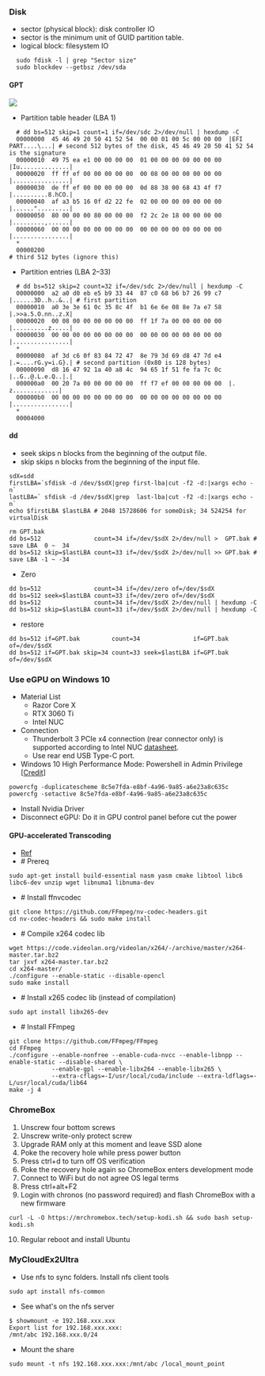 ### Disk
* sector (physical block): disk controller IO
* sector is the minimum unit of GUID partition table. 
* logical block: filesystem IO
```
  sudo fdisk -l | grep "Sector size" 
  sudo blockdev --getbsz /dev/sda
```
#### GPT
<img src="https://upload.wikimedia.org/wikipedia/commons/thumb/0/07/GUID_Partition_Table_Scheme.svg/360px-GUID_Partition_Table_Scheme.svg.png"></img>
* Partition table header (LBA 1)
``` 
  # dd bs=512 skip=1 count=1 if=/dev/sdc 2>/dev/null | hexdump -C 
  00000000  45 46 49 20 50 41 52 54  00 00 01 00 5c 00 00 00  |EFI PART....\...| # second 512 bytes of the disk, 45 46 49 20 50 41 52 54 is the signature
  00000010  49 75 ea e1 00 00 00 00  01 00 00 00 00 00 00 00  |Iu..............|
  00000020  ff ff ef 00 00 00 00 00  00 08 00 00 00 00 00 00  |................|
  00000030  de ff ef 00 00 00 00 00  0d 88 38 00 68 43 4f f7  |..........8.hCO.|
  00000040  af a3 b5 16 0f d2 22 fe  02 00 00 00 00 00 00 00  |......".........|
  00000050  80 00 00 00 80 00 00 00  f2 2c 2e 18 00 00 00 00  |.........,......|
  00000060  00 00 00 00 00 00 00 00  00 00 00 00 00 00 00 00  |................|
  *
  00000200                                                                       # third 512 bytes (ignore this)
``` 
* Partition entries (LBA 2–33)
```
  # dd bs=512 skip=2 count=32 if=/dev/sdc 2>/dev/null | hexdump -C
  00000000  a2 a0 d0 eb e5 b9 33 44  87 c0 68 b6 b7 26 99 c7  |......3D..h..&..| # first partition
  00000010  a0 3e 3e 61 0c 35 8c 4f  b1 6e 6e 08 8e 7a e7 58  |.>>a.5.O.nn..z.X|
  00000020  00 08 00 00 00 00 00 00  ff 1f 7a 00 00 00 00 00  |..........z.....|
  00000030  00 00 00 00 00 00 00 00  00 00 00 00 00 00 00 00  |................|
  *
  00000080  af 3d c6 0f 83 84 72 47  8e 79 3d 69 d8 47 7d e4  |.=....rG.y=i.G}.| # second partition (0x80 is 128 bytes)
  00000090  d8 16 47 92 1a 40 a8 4c  94 65 1f 51 fe fa 7c 0c  |..G..@.L.e.Q..|.|
  000000a0  00 20 7a 00 00 00 00 00  ff f7 ef 00 00 00 00 00  |. z.............|
  000000b0  00 00 00 00 00 00 00 00  00 00 00 00 00 00 00 00  |................|
  *
  00004000
```
#### dd
* seek skips n blocks from the beginning of the output file.
* skip skips n blocks from the beginning of the input file.
```
sdX=sdd
firstLBA=`sfdisk -d /dev/$sdX|grep first-lba|cut -f2 -d:|xargs echo -n` 
lastLBA=` sfdisk -d /dev/$sdX|grep  last-lba|cut -f2 -d:|xargs echo -n` 
echo $firstLBA $lastLBA # 2048 15728606 for someDisk; 34 524254 for virtualDisk

rm GPT.bak
dd bs=512               count=34 if=/dev/$sdX 2>/dev/null >  GPT.bak # save LBA  0 ~  34
dd bs=512 skip=$lastLBA count=33 if=/dev/$sdX 2>/dev/null >> GPT.bak # save LBA -1 ~ -34
```
* Zero
```
dd bs=512               count=34 if=/dev/zero of=/dev/$sdX
dd bs=512 seek=$lastLBA count=33 if=/dev/zero of=/dev/$sdX
dd bs=512               count=34 if=/dev/$sdX 2>/dev/null | hexdump -C
dd bs=512 skip=$lastLBA count=33 if=/dev/$sdX 2>/dev/null | hexdump -C 
```
* restore
``` 
dd bs=512 if=GPT.bak         count=34               if=GPT.bak of=/dev/$sdX 
dd bs=512 if=GPT.bak skip=34 count=33 seek=$lastLBA if=GPT.bak of=/dev/$sdX 
```
### Use eGPU on Windows 10
* Material List
  * Razor Core X 
  * RTX 3060 Ti
  * Intel NUC
* Connection
  * Thunderbolt 3 PCIe x4 connection (rear connector only) is supported according to Intel NUC [datasheet](https://www.intel.com/content/dam/support/us/en/documents/intel-nuc/NUC10i357FN_TechProdSpec.pdf). 
  * Use rear end USB Type-C port.  
* Windows 10 High Performance Mode: Powershell in Admin Privilege [[Credit](https://community.intel.com/t5/Intel-NUCs/RTX-3060Ti-not-working-with-NUC-and-eGPU-Razer-Core-X-Chroma/m-p/1253473)] 
```
powercfg -duplicatescheme 8c5e7fda-e8bf-4a96-9a85-a6e23a8c635c
powercfg -setactive 8c5e7fda-e8bf-4a96-9a85-a6e23a8c635c
```
* Install Nvidia Driver  
* Disconnect eGPU: Do it in GPU control panel before cut the power
#### GPU-accelerated Transcoding
* [Ref](https://docs.nvidia.com/video-technologies/video-codec-sdk/ffmpeg-with-nvidia-gpu/)
* \# Prereq
```
sudo apt-get install build-essential nasm yasm cmake libtool libc6 libc6-dev unzip wget libnuma1 libnuma-dev
```
* \# Install ffnvcodec
```
git clone https://github.com/FFmpeg/nv-codec-headers.git
cd nv-codec-headers && sudo make install 
```
* \# Compile x264 codec lib
```
wget https://code.videolan.org/videolan/x264/-/archive/master/x264-master.tar.bz2
tar jxvf x264-master.tar.bz2
cd x264-master/
./configure --enable-static --disable-opencl
sudo make install
``` 
* \# Install x265 codec lib (instead of compilation)
```
sudo apt install libx265-dev
```
* \# Install FFmpeg
```
git clone https://github.com/FFmpeg/FFmpeg
cd FFmpeg 
./configure --enable-nonfree --enable-cuda-nvcc --enable-libnpp --enable-static --disable-shared \
            --enable-gpl --enable-libx264 --enable-libx265 \
            --extra-cflags=-I/usr/local/cuda/include --extra-ldflags=-L/usr/local/cuda/lib64 
make -j 4
```
### ChromeBox
1. Unscrew four bottom screws
2. Unscrew write-only protect screw
3. Upgrade RAM only at this moment and leave SSD alone
4. Poke the recovery hole while press power button
5. Press ctrl+d to turn off OS verification
6. Poke the recovery hole again so ChromeBox enters development mode
7. Connect to WiFi but do not agree OS legal terms
8. Press ctrl+alt+F2
9. Login with chronos (no password required) and flash ChromeBox with a new firmware
```
curl -L -O https://mrchromebox.tech/setup-kodi.sh && sudo bash setup-kodi.sh
```
10. Regular reboot and install Ubuntu
### MyCloudEx2Ultra
* Use nfs to sync folders. Install nfs client tools
```
sudo apt install nfs-common
```
* See what's on the nfs server
```
$ showmount -e 192.168.xxx.xxx
Export list for 192.168.xxx.xxx:
/mnt/abc 192.168.xxx.0/24
```
* Mount the share
```
sudo mount -t nfs 192.168.xxx.xxx:/mnt/abc /local_mount_point
```
